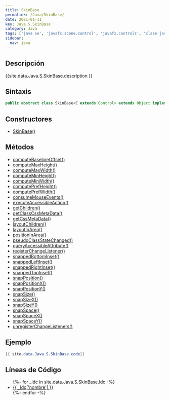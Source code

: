 ```yaml
---
title: SkinBase
permalink: /Java/SkinBase/
date: 2021-01-11
key: Java.S.SkinBase
category: Java
tags: ['java se', 'javafx.scene.control', 'javafx.controls', 'clase java', 'JavaFX 8.0']
sidebar: 
  nav: java
---
```


## Descripción
{{site.data.Java.S.SkinBase.description }}

## Sintaxis
~~~java
public abstract class SkinBase<C extends Control> extends Object implements Skin<C>
~~~

## Constructores
* [SkinBase()](/Java/SkinBase/SkinBase/)

## Métodos
* [computeBaselineOffset()](/Java/SkinBase/computeBaselineOffset)
* [computeMaxHeight()](/Java/SkinBase/computeMaxHeight)
* [computeMaxWidth()](/Java/SkinBase/computeMaxWidth)
* [computeMinHeight()](/Java/SkinBase/computeMinHeight)
* [computeMinWidth()](/Java/SkinBase/computeMinWidth)
* [computePrefHeight()](/Java/SkinBase/computePrefHeight)
* [computePrefWidth()](/Java/SkinBase/computePrefWidth)
* [consumeMouseEvents()](/Java/SkinBase/consumeMouseEvents)
* [executeAccessibleAction()](/Java/SkinBase/executeAccessibleAction)
* [getChildren()](/Java/SkinBase/getChildren)
* [getClassCssMetaData()](/Java/SkinBase/getClassCssMetaData)
* [getCssMetaData()](/Java/SkinBase/getCssMetaData)
* [layoutChildren()](/Java/SkinBase/layoutChildren)
* [layoutInArea()](/Java/SkinBase/layoutInArea)
* [positionInArea()](/Java/SkinBase/positionInArea)
* [pseudoClassStateChanged()](/Java/SkinBase/pseudoClassStateChanged)
* [queryAccessibleAttribute()](/Java/SkinBase/queryAccessibleAttribute)
* [registerChangeListener()](/Java/SkinBase/registerChangeListener)
* [snappedBottomInset()](/Java/SkinBase/snappedBottomInset)
* [snappedLeftInset()](/Java/SkinBase/snappedLeftInset)
* [snappedRightInset()](/Java/SkinBase/snappedRightInset)
* [snappedTopInset()](/Java/SkinBase/snappedTopInset)
* [snapPosition()](/Java/SkinBase/snapPosition)
* [snapPositionX()](/Java/SkinBase/snapPositionX)
* [snapPositionY()](/Java/SkinBase/snapPositionY)
* [snapSize()](/Java/SkinBase/snapSize)
* [snapSizeX()](/Java/SkinBase/snapSizeX)
* [snapSizeY()](/Java/SkinBase/snapSizeY)
* [snapSpace()](/Java/SkinBase/snapSpace)
* [snapSpaceX()](/Java/SkinBase/snapSpaceX)
* [snapSpaceY()](/Java/SkinBase/snapSpaceY)
* [unregisterChangeListeners()](/Java/SkinBase/unregisterChangeListeners)

## Ejemplo
~~~java
{{ site.data.Java.S.SkinBase.code}}
~~~

## Líneas de Código
<ul>
{%- for _ldc in site.data.Java.S.SkinBase.ldc -%}
   <li>
       <a href="{{_ldc['url'] }}">{{ _ldc['nombre'] }}</a>
   </li>
{%- endfor -%}
</ul>
